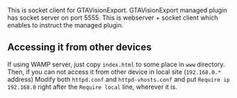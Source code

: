 This is socket client for GTAVisionExport. 
GTAVisionExport managed plugin has socket server on port 5555.
This is webserver + socket client which enables to instruct the managed plugin.

## Accessing it from other devices
If using WAMP server, just copy `index.html` to some place in `www` directory.
Then, if you can not access it from other device in local site (`192.168.0.*` address)
Modify both `httpd.conf` and `httpd-vhosts.conf`
and put `Require ip 192.168.0` right after the `Require local` line, wherever it is.